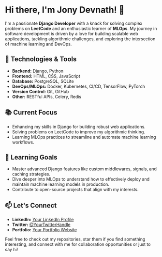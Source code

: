 # Hi there, I'm Jony Devnath! 👋

I'm a passionate **Django Developer** with a knack for solving complex problems on **LeetCode** and an enthusiastic learner of **MLOps**. My journey in software development is driven by a love for building scalable web applications, tackling algorithmic challenges, and exploring the intersection of machine learning and DevOps.

## 🔧 Technologies & Tools
- **Backend:** Django, Python
- **Frontend:** HTML, CSS, JavaScript
- **Database:** PostgreSQL, SQLite
- **DevOps/MLOps:** Docker, Kubernetes, CI/CD, TensorFlow, PyTorch
- **Version Control:** Git, GitHub
- **Other:** RESTful APIs, Celery, Redis

## 📚 Current Focus
- Enhancing my skills in Django for building robust web applications.
- Solving problems on LeetCode to improve my algorithmic thinking.
- Learning MLOps practices to streamline and automate machine learning workflows.

## 🌱 Learning Goals
- Master advanced Django features like custom middlewares, signals, and caching strategies.
- Dive deeper into MLOps to understand how to effectively deploy and maintain machine learning models in production.
- Contribute to open-source projects that align with my interests.

## 📫 Let's Connect
- **LinkedIn:** [Your LinkedIn Profile](#)
- **Twitter:** [@YourTwitterHandle](#)
- **Portfolio:** [Your Portfolio Website](#)

Feel free to check out my repositories, star them if you find something interesting, and connect with me for collaboration opportunities or just to say hi!
